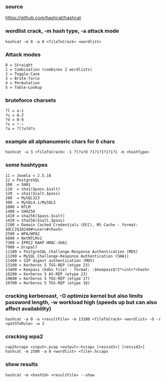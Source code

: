 ### source
https://github.com/hashcat/hashcat  

### wordlist crack, -m hash type, -a attack mode
```
hashcat -m 0 -a 0 <fileToCrack> <wordlist>
```

### Attack modes
```
0 = Straight
1 = Combination (combines 2 wordlists)
2 = Toggle-Case
3 = Brute-force
4 = Permutation
5 = Table-Lookup
```

### bruteforce charsets
```
?l = a-z
?u = A-Z
?d = 0-9
?s = !-~
?a = ?l?u?d?s
```

### example all alphanumeric chars for 6 chars
```
hashcat -a 3 <fileToCrack> -1 ?l?u?d ?1?1?1?1?1?1 -m <hashType>
```

### some hashtypes
```
11 = Joomla < 2.5.18
12 = PostgreSQL
100  = SHA1
110  = sha1($pass.$salt)
120  = sha1($salt.$pass)
200  = MySQL323
300  = MySQL4.1/MySQL5
1000 = NTLM
1400 = SHA256
1410 = sha256($pass.$salt)
1420 = sha256($salt.$pass)
2100 = Domain Cached Credentials (DCC), MS Cache - format: $DCC2$10240#<user>#<hash>
2500 = WPA/WPA2
5600 = NetNTLMv2
7300 = IPMI2 RAKP HMAC-SHA1
7900 = Drupal7
11100 = PostgreSQL Challenge-Response Authentication (MD5)
11200 = MySQL Challenge-Response Authentication (SHA1)
11400 = SIP digest authentication (MD5)
13100 = Kerberos 5 TGS-REP (etype 23)
13400 = Keepass (kdbx file) - format: :$keepass$*2*<int>*<hash>
18200 = Kerberos 5 AS-REP (etype 23)
19600 = Kerberos 5 TGS-REP (etype 17)
19700 = Kerberos 5 TGS-REP (etype 18)
```

### cracking kerberoast, -O optimize kernel but also limits password length, -w workload high (speeds up but can also affect availability)
```
hashcat -a 0 -o <resultFile> -m 13100 <fileToCrack> <wordlist> -O -r <pathToRule> -w 3
```

### cracking wpa2
```
cap2hccapx <input>.pcap <output>.hccapx [<essid1>] [<essid2>]
hashcat -m 2500 -a 0 <wordlist> <file>.hccapx
```

### show results
```
hashcat -m <hashId> <resultFile> --show
```


